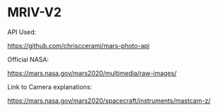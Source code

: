 # MRIV-V2

API Used:

https://github.com/chrisccerami/mars-photo-api

Official NASA:

https://mars.nasa.gov/mars2020/multimedia/raw-images/

Link to Camera explanations:

https://mars.nasa.gov/mars2020/spacecraft/instruments/mastcam-z/
